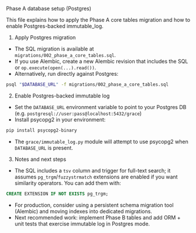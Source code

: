 Phase A database setup (Postgres)

This file explains how to apply the Phase A core tables migration and how to enable Postgres-backed immutable_log.

1) Apply Postgres migration

- The SQL migration is available at `migrations/002_phase_a_core_tables.sql`.
- If you use Alembic, create a new Alembic revision that includes the SQL or `op.execute(open(...).read())`.
- Alternatively, run directly against Postgres:

```bash
psql "$DATABASE_URL" -f migrations/002_phase_a_core_tables.sql
```

2) Enable Postgres-backed immutable log

- Set the `DATABASE_URL` environment variable to point to your Postgres DB (e.g. `postgresql://user:pass@localhost:5432/grace`)
- Install psycopg2 in your environment:

```bash
pip install psycopg2-binary
```

- The `grace/immutable_log.py` module will attempt to use psycopg2 when `DATABASE_URL` is present.

3) Notes and next steps

- The SQL includes a `tsv` column and trigger for full-text search; it assumes `pg_trgm`/`fuzzystrmatch` extensions are enabled if you want similarity operators. You can add them with:

```sql
CREATE EXTENSION IF NOT EXISTS pg_trgm;
```

- For production, consider using a persistent schema migration tool (Alembic) and moving indexes into dedicated migrations.
- Next recommended work: implement Phase B tables and add ORM + unit tests that exercise immutable log in Postgres mode.
